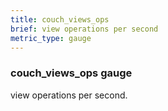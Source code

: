 ```yaml
---
title: couch_views_ops
brief: view operations per second
metric_type: gauge
---
```

### couch_views_ops gauge

view operations per second.